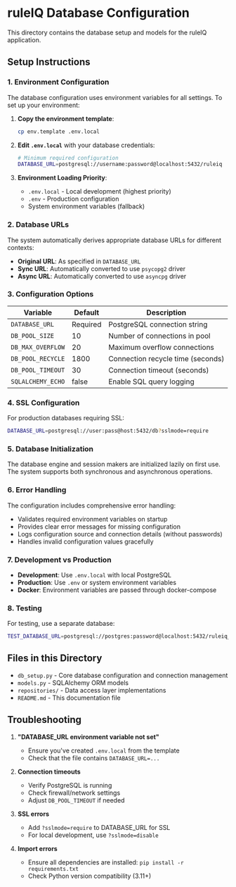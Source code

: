 # ruleIQ Database Configuration

This directory contains the database setup and models for the ruleIQ application.

## Setup Instructions

### 1. Environment Configuration

The database configuration uses environment variables for all settings. To set up your environment:

1. **Copy the environment template**:
   ```bash
   cp env.template .env.local
   ```

2. **Edit `.env.local`** with your database credentials:
   ```bash
   # Minimum required configuration
   DATABASE_URL=postgresql://username:password@localhost:5432/ruleiq
   ```

3. **Environment Loading Priority**:
   - `.env.local` - Local development (highest priority)
   - `.env` - Production configuration
   - System environment variables (fallback)

### 2. Database URLs

The system automatically derives appropriate database URLs for different contexts:

- **Original URL**: As specified in `DATABASE_URL`
- **Sync URL**: Automatically converted to use `psycopg2` driver
- **Async URL**: Automatically converted to use `asyncpg` driver

### 3. Configuration Options

| Variable | Default | Description |
|----------|---------|-------------|
| `DATABASE_URL` | Required | PostgreSQL connection string |
| `DB_POOL_SIZE` | 10 | Number of connections in pool |
| `DB_MAX_OVERFLOW` | 20 | Maximum overflow connections |
| `DB_POOL_RECYCLE` | 1800 | Connection recycle time (seconds) |
| `DB_POOL_TIMEOUT` | 30 | Connection timeout (seconds) |
| `SQLALCHEMY_ECHO` | false | Enable SQL query logging |

### 4. SSL Configuration

For production databases requiring SSL:
```bash
DATABASE_URL=postgresql://user:pass@host:5432/db?sslmode=require
```

### 5. Database Initialization

The database engine and session makers are initialized lazily on first use. The system supports both synchronous and asynchronous operations.

### 6. Error Handling

The configuration includes comprehensive error handling:
- Validates required environment variables on startup
- Provides clear error messages for missing configuration
- Logs configuration source and connection details (without passwords)
- Handles invalid configuration values gracefully

### 7. Development vs Production

- **Development**: Use `.env.local` with local PostgreSQL
- **Production**: Use `.env` or system environment variables
- **Docker**: Environment variables are passed through docker-compose

### 8. Testing

For testing, use a separate database:
```bash
TEST_DATABASE_URL=postgresql://postgres:password@localhost:5432/ruleiq_test
```

## Files in this Directory

- `db_setup.py` - Core database configuration and connection management
- `models.py` - SQLAlchemy ORM models
- `repositories/` - Data access layer implementations
- `README.md` - This documentation file

## Troubleshooting

1. **"DATABASE_URL environment variable not set"**
   - Ensure you've created `.env.local` from the template
   - Check that the file contains `DATABASE_URL=...`

2. **Connection timeouts**
   - Verify PostgreSQL is running
   - Check firewall/network settings
   - Adjust `DB_POOL_TIMEOUT` if needed

3. **SSL errors**
   - Add `?sslmode=require` to DATABASE_URL for SSL
   - For local development, use `?sslmode=disable`

4. **Import errors**
   - Ensure all dependencies are installed: `pip install -r requirements.txt`
   - Check Python version compatibility (3.11+)